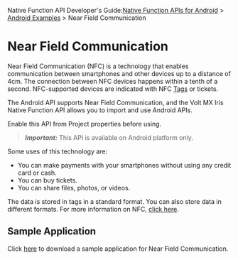                            

Native Function API Developer's Guide:[Native Function APIs for Android](native_function_apis_for_android.md) > [Android Examples](android_examples.md) > Near Field Communication

Near Field Communication
========================

Near Field Communication (NFC) is a technology that enables communication between smartphones and other devices up to a distance of 4cm. The connection between NFC devices happens within a tenth of a second. NFC-supported devices are indicated with NFC [Tags](https://developer.android.com/guide/topics/connectivity/nfc/advanced-nfc.md#tag-tech) or tickets.

The Android API supports Near Field Communication, and the Volt MX Iris Native Function API allows you to import and use Android APIs.

Enable this API from Project properties before using.

> **_Important:_** This API is available on Android platform only.

Some uses of this technology are:

*   You can make payments with your smartphones without using any credit card or cash.
*   You can buy tickets.
*   You can share files, photos, or videos.

The data is stored in tags in a standard format. You can also store data in different formats. For more information on NFC, [click here](https://github.com/HCL-TECH-SOFTWARE/volt-mx-samples/tree/main/JSBindingNFC).

Sample Application
------------------

Click [here](https://github.com/HCL-TECH-SOFTWARE/volt-mx-samples/tree/main/JSBindingNFC) to download a sample application for Near Field Communication.
